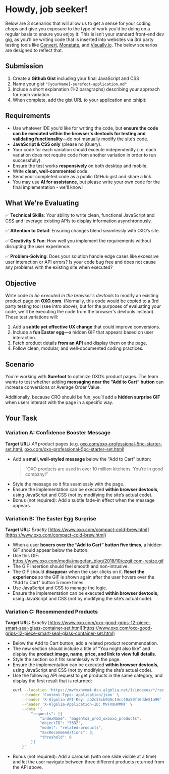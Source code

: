 # Howdy, job seeker!

Below are 3 scenarios that will allow us to get a sense for your coding chops and give you exposure to the type of work you'd be doing on a regular basis to ensure you enjoy it. This is isn’t your standard front-end dev gig, as you’ll be writing code that is inserted into websites via 3rd party testing tools like [Convert](https://www.convert.com/), [Monetate](https://www.monetate.com/), and [Visually.io](https://www.visually.io/). The below scenarios are designed to reflect that.  

## Submission

1. Create a **Github Gist** including your final JavaScript and CSS
1. Name your gist `"[yourName]-surefoot-application.md"`
1. Include a short explanation (1-2 paragraphs) describing your approach for each variation.
1. When complete, add the gist URL to your application and :shipit:

## Requirements

*   Use whatever IDE you'd like for writing the code, but **ensure the code can be executed within the browser's devtools for testing and validating functionality**—do not manually modify the site’s code.
*   **JavaScript & CSS only** (please no jQuery).
*   Your code for each variation should exceute independently (i.e. each variation does not require code from another variation in order to run successfully).
*   Ensure the test works **responsively** on both desktop and mobile.
*   Write **clean, well-commented** code.
*   Send your completed code as a public GitHub gist and share a link.
*   You may use **AI for assistance**, but please write your own code for the final implementation - we'll know!
    
## What We're Evaluating

✅ **Technical Skills**: Your ability to write clean, functional JavaScript and CSS and leverage existing APIs to display information asynchronously.

✅ **Attention to Detail**: Ensuring changes blend seamlessly with OXO’s site.

✅ **Creativity & Fun**: How well you implement the requirements without disrupting the user experience.

✅ **Problem-Solving**: Does your solution handle edge cases like excessive user interaction or API errors? Is your code bug free and does not cause any problems with the existing site when executed?

## Objective

Write code *to be executed in the browser's devtools* to modify an existing product page on [**OXO.com**](http://OXO.com). (Normally, this code would be copied to a 3rd party testing tool (see intro above), but for the purposes of evaluating your code, we'll be executing the code from the browser's devtools instead). These test variations will:

1.  Add a **subtle yet effective UX change** that could improve conversions.
2.  Include a **fun Easter egg**—a hidden GIF that appears based on user interaction.
3.  Fetch product details **from an API** and display them on the page.
4.  Follow clean, modular, and well-documented coding practices.

## Scenario

You’re working with **Surefoot** to optimize OXO’s product pages. The team wants to test whether adding **messaging near the “Add to Cart” button** can increase conversions or Average Order Value.

Additionally, because CRO should be fun, you’ll add a **hidden surprise GIF** when users interact with the page in a specific way.

## Your Task

### Variation A: Confidence Booster Message

**Target URL:** _All_ product pages (e.g. ﻿[oxo.com/oxo-professional-5pc-starter-set.html](https://www.oxo.com/oxo-professional-5pc-starter-set.html), [oxo.com/oxo-professional-5pc-starter-set.html](https://www.oxo.com/oxo-professional-5pc-starter-set.html)﻿)

*   Add a **small, well-styled message** below the “Add to Cart” button:
    > “OXO products are used in over 10 million kitchens. You’re in good company!”
*   Style the message so it fits seamlessly with the page.
*   Ensure the implementation can be executed **within browser devtools**, using JavaScript and CSS (not by modifying the site’s actual code).
*   Bonus (not required): Add a subtle fade-in effect when the message appears.

### Variation B: The Easter Egg Surprise

**Target URL:** _Exactly_ [https://www.oxo.com/compact-cold-brew.html](https://www.oxo.com/compact-cold-brew.html)

*   When a user **hovers over the “Add to Cart” button five times**, a hidden GIF should appear below the button.
*   Use this GIF: https://www.oxo.com/media/magefan_blog/2018/10/ezgif.com-resize.gif
*   The GIF insertion should feel smooth and non-intrusive.
*   The GIF should **disappear** when the user clicks on it. **Reset the experience** so the GIF is shown again after the user hovers over the "Add to Cart" button 5 more times.
*   Use JavaScript and CSS to manage the logic.
*   Ensure the implementation can be executed **within browser devtools**, using JavaScript and CSS (not by modifying the site’s actual code).
    
### Variation C: Recommended Products

**Target URL:** _Exactly_ [https://www.oxo.com/oxo-good-grips-12-piece-smart-seal-glass-container-set.html](https://www.oxo.com/oxo-good-grips-12-piece-smart-seal-glass-container-set.html)

*   Below the Add to Cart button, add a related product recommendation.
*   The new section should include a title of "You might also like" and display the **product image, name, price, and link to view full details**.
*   Style the section so it fits seamlessly with the page.
*   Ensure the implementation can be executed **within browser devtools**, using JavaScript and CSS (not by modifying the site’s actual code).
*   Use the following API request to get products in the same category, and display the first result that is returned:
    ```sh
    curl --location 'https://mvfvxhvmmt-dsn.algolia.net/1/indexes/*/recommendations' \
        --header 'Content-Type: application/json' \
        --header 'X-Algolia-API-Key: ab2c55cb9b5c14cc40a50f16dde51a90' \
        --header 'X-Algolia-Application-ID: MVFVXHVMMT' \
        --data '{
            "requests": [{
                "indexName": "magento2_prod_oxooxo_products",
                "objectID": "5632",
                "model": "related-products",
                "maxRecommendations": 3,
                "threshold": 0
            }]
        }'
    ```
*   Bonus (not required): Add a carousel (with one slide visible at a time) and let the user navigate between three different products returned from the API above.
